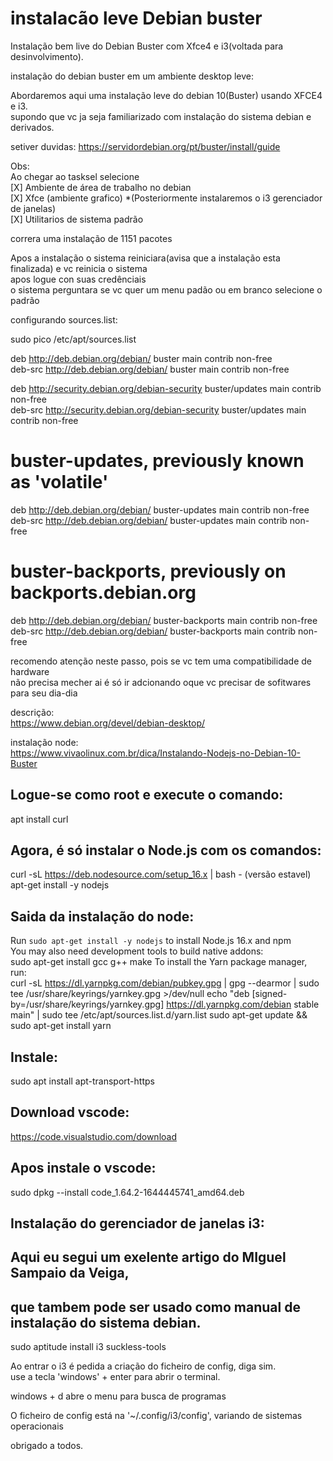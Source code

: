 # instalacão leve Debian buster
Instalação bem live do Debian Buster com Xfce4 e i3(voltada para desinvolvimento).


instalação do debian buster em um ambiente desktop leve:

Abordaremos aqui uma instalação leve do debian 10(Buster) usando XFCE4 e i3.<br>
supondo que vc ja seja familiarizado com instalação do sistema debian e derivados.<br>

setiver duvidas:
https://servidordebian.org/pt/buster/install/guide

Obs:<br>
Ao chegar ao tasksel selecione<br> 
[X] Ambiente de área de trabalho no debian<br>
[X] Xfce (ambiente grafico) *(Posteriormente instalaremos o i3 gerenciador de janelas)<br>
[X] Utilitarios de sistema padrão<br>

correra uma instalação de 1151 pacotes<br>

Apos a instalação o sistema reiniciara(avisa que a instalação esta finalizada) e vc reinicia o sistema<br>
apos logue con suas credênciais<br>
o sistema perguntara se vc quer um menu padão ou em branco selecione o padrão<br>

configurando sources.list:<br>

sudo pico /etc/apt/sources.list<br>

deb http://deb.debian.org/debian/ buster main contrib non-free <br>
deb-src http://deb.debian.org/debian/ buster main contrib non-free <br>

deb http://security.debian.org/debian-security buster/updates main contrib non-free<br>
deb-src http://security.debian.org/debian-security buster/updates main contrib non-free<br>

# buster-updates, previously known as 'volatile'<br>
deb http://deb.debian.org/debian/ buster-updates main contrib non-free<br>
deb-src http://deb.debian.org/debian/ buster-updates main contrib non-free<br>

# buster-backports, previously on backports.debian.org<br>
deb http://deb.debian.org/debian/ buster-backports main contrib non-free<br>
deb-src http://deb.debian.org/debian/ buster-backports main contrib non-free<br>

recomendo atenção neste passo, pois se vc tem uma compatibilidade de hardware<br>
não precisa mecher ai é só ir adcionando oque vc precisar de sofitwares para seu dia-dia<br>

descrição:<br>
https://www.debian.org/devel/debian-desktop/<br>

instalação node:<br>
https://www.vivaolinux.com.br/dica/Instalando-Nodejs-no-Debian-10-Buster<br>

## Logue-se como root e execute o comando:<br>

apt install curl<br>

## Agora, é só instalar o Node.js com os comandos:<br>

curl -sL https://deb.nodesource.com/setup_16.x | bash - (versão estavel)<br>
apt-get install -y nodejs

## Saida da instalação do node:<br>
Run `sudo apt-get install -y nodejs` to install Node.js 16.x and npm<br>
You may also need development tools to build native addons:<br>
     sudo apt-get install gcc g++ make
To install the Yarn package manager, run:<br>
     curl -sL https://dl.yarnpkg.com/debian/pubkey.gpg | gpg --dearmor | sudo tee /usr/share/keyrings/yarnkey.gpg >/dev/null
     echo "deb [signed-by=/usr/share/keyrings/yarnkey.gpg] https://dl.yarnpkg.com/debian stable main" | sudo tee /etc/apt/sources.list.d/yarn.list
     sudo apt-get update && sudo apt-get install yarn

## Instale:<br>
sudo apt install apt-transport-https<br>

## Download vscode:<br>
https://code.visualstudio.com/download<br>

## Apos instale o vscode:<br>
sudo dpkg --install code_1.64.2-1644445741_amd64.deb<br>

## Instalação do gerenciador de janelas i3:<br>
## Aqui eu segui um exelente artigo do MIguel Sampaio da Veiga,<br>
## que tambem pode ser usado como manual de instalação do sistema debian.<br>

sudo aptitude install i3 suckless-tools<br>

Ao entrar o i3 é pedida a criação do ficheiro de config, diga sim.<br>
use a tecla 'windows' + enter para abrir o terminal.<br>

windows + d abre o menu para busca de programas<br>

O ficheiro de config está na '~/.config/i3/config', variando de sistemas operacionais<br>


obrigado a todos.<br>

